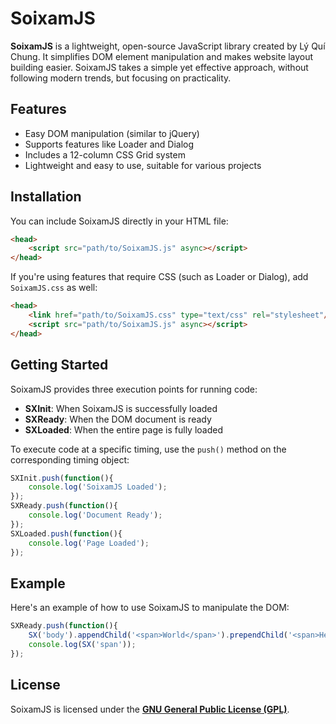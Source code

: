 # SoixamJS

**SoixamJS** is a lightweight, open-source JavaScript library created by Lý Quí Chung. It simplifies DOM element manipulation and makes website layout building easier. SoixamJS takes a simple yet effective approach, without following modern trends, but focusing on practicality.

## Features

- Easy DOM manipulation (similar to jQuery)
- Supports features like Loader and Dialog
- Includes a 12-column CSS Grid system
- Lightweight and easy to use, suitable for various projects

## Installation

You can include SoixamJS directly in your HTML file:

```html
<head>
    <script src="path/to/SoixamJS.js" async></script>
</head>
```

If you're using features that require CSS (such as Loader or Dialog), add `SoixamJS.css` as well:

```html
<head>
    <link href="path/to/SoixamJS.css" type="text/css" rel="stylesheet"/>
    <script src="path/to/SoixamJS.js" async></script>
</head>
```

## Getting Started

SoixamJS provides three execution points for running code:
- **SXInit**: When SoixamJS is successfully loaded
- **SXReady**: When the DOM document is ready
- **SXLoaded**: When the entire page is fully loaded

To execute code at a specific timing, use the `push()` method on the corresponding timing object:

```javascript
SXInit.push(function(){
    console.log('SoixamJS Loaded');
});
SXReady.push(function(){
    console.log('Document Ready');
});
SXLoaded.push(function(){
    console.log('Page Loaded');
});
```

## Example

Here's an example of how to use SoixamJS to manipulate the DOM:

```javascript
SXReady.push(function(){
    SX('body').appendChild('<span>World</span>').prependChild('<span>Hello</span><span>World</span>');
    console.log(SX('span'));
});
```

## License

SoixamJS is licensed under the **[GNU General Public License (GPL)](https://www.gnu.org/licenses/gpl-3.0.html)**.
